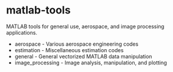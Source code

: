 matlab-tools
============

MATLAB tools for general use, aerospace, and image processing applications.

<ul>
<li> aerospace - Various aerospace engineering codes
<li> estimation - Miscellaneous estimation codes
<li> general - General vectorized MATLAB data manipulation
<li> image_processing - Image analysis, manipulation, and plotting
</ul>
